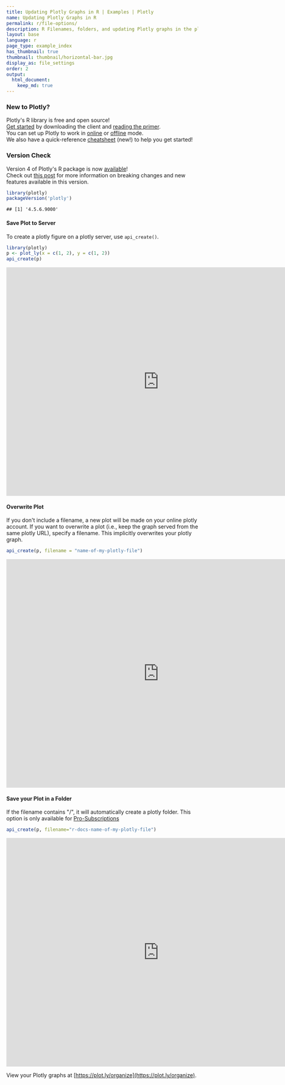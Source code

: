 ```yaml
---
title: Updating Plotly Graphs in R | Examples | Plotly
name: Updating Plotly Graphs in R
permalink: r/file-options/
description: R Filenames, folders, and updating Plotly graphs in the plotly cloud.
layout: base
language: r
page_type: example_index
has_thumbnail: true
thumbnail: thumbnail/horizontal-bar.jpg
display_as: file_settings
order: 2
output:
  html_document:
    keep_md: true
---
```



### New to Plotly?

Plotly's R library is free and open source!<br>
[Get started](https://plot.ly/r/getting-started/) by downloading the client and [reading the primer](https://plot.ly/r/getting-started/).<br>
You can set up Plotly to work in [online](https://plot.ly/r/getting-started/#hosting-graphs-in-your-online-plotly-account) or [offline](https://plot.ly/r/offline/) mode.<br>
We also have a quick-reference [cheatsheet](https://images.plot.ly/plotly-documentation/images/r_cheat_sheet.pdf) (new!) to help you get started!

### Version Check

Version 4 of Plotly's R package is now [available](https://plot.ly/r/getting-started/#installation)!<br>
Check out [this post](http://moderndata.plot.ly/upgrading-to-plotly-4-0-and-above/) for more information on breaking changes and new features available in this version.

```r
library(plotly)
packageVersion('plotly')
```

```
## [1] '4.5.6.9000'
```

#### Save Plot to Server
To create a plotly figure on a plotly server, use `api_create()`.


```r
library(plotly)
p <- plot_ly(x = c(1, 2), y = c(1, 2))
api_create(p)
```

<iframe src="https://plot.ly/~RPlotBot/4350.embed" width="800" height="600" id="igraph" scrolling="no" seamless="seamless" frameBorder="0"> </iframe>

#### Overwrite Plot

If you don't include a filename, a new plot will be made on your online plotly account. If you want to overwrite a plot (i.e., keep the graph served from the same plotly URL), specify a filename. This implicitly overwrites your plotly graph.


```r
api_create(p, filename = "name-of-my-plotly-file")
```

<iframe src="https://plot.ly/~RPlotBot/505.embed" width="800" height="600" id="igraph" scrolling="no" seamless="seamless" frameBorder="0"> </iframe>

#### Save your Plot in a Folder
If the filename contains "/", it will automatically create a plotly folder. This option is only available for [Pro-Subscriptions](https://plot.ly/products/cloud/)


```r
api_create(p, filename="r-docs-name-of-my-plotly-file")
```

<iframe src="https://plot.ly/~RPlotBot/507.embed" width="800" height="600" id="igraph" scrolling="no" seamless="seamless" frameBorder="0"> </iframe>

View your Plotly graphs at [https://plot.ly/organize](https://plot.ly/organize).
